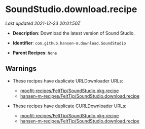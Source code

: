 # SoundStudio.download.recipe

_Last updated 2021-12-23 20:01:50Z_

- **Description**: Download the latest version of Sound Studio.

- **Identifier**: `com.github.hansen-m.download.SoundStudio`

- **Parent Recipes**: `None`


## Warnings

- These recipes have duplicate URLDownloader URLs:
    - [moofit-recipes/FeltTip/SoundStudio.pkg.recipe](/autopkg-dupe-tracker/moofit-recipes/FeltTip/SoundStudio.pkg.recipe)
    - [hansen-m-recipes/FeltTip/SoundStudio.download.recipe](/autopkg-dupe-tracker/hansen-m-recipes/FeltTip/SoundStudio.download.recipe)

- These recipes have duplicate CURLDownloader URLs:
    - [moofit-recipes/FeltTip/SoundStudio.pkg.recipe](/autopkg-dupe-tracker/moofit-recipes/FeltTip/SoundStudio.pkg.recipe)
    - [hansen-m-recipes/FeltTip/SoundStudio.download.recipe](/autopkg-dupe-tracker/hansen-m-recipes/FeltTip/SoundStudio.download.recipe)